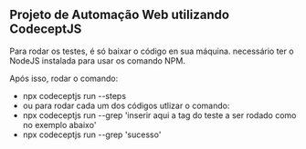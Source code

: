 ## Projeto de Automação Web utilizando CodeceptJS

Para rodar os testes, é só baixar o código en sua máquina. 
necessário ter o NodeJS instalada para usar os comando NPM.

Após isso, rodar o comando: 

- npx codeceptjs run --steps
- ou para rodar cada um dos códigos utlizar o comando:
- npx codeceptjs run --grep 'inserir aqui a tag do teste a ser rodado como no exemplo abaixo' 
- npx codeceptjs run --grep 'sucesso'
